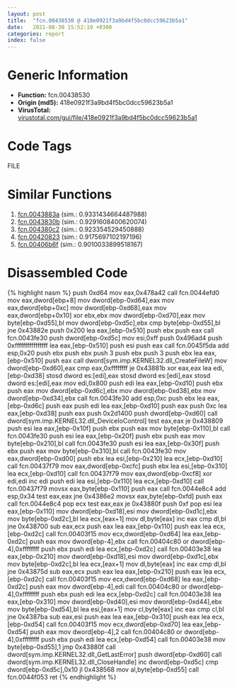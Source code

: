 ```yaml
---
layout: post
title:  "fcn.00438530 @ 418e0921f3a9bd4f5bc0dcc59623b5a1"
date:   2021-08-30 15:52:19 +0300
categories: report
index: false
---
```


# Generic Information
- **Function:** fcn.00438530
- **Origin (md5):** 418e0921f3a9bd4f5bc0dcc59623b5a1
- **VirusTotal:** [virustotal.com/gui/file/418e0921f3a9bd4f5bc0dcc59623b5a1][virustotal_ref]

# Code Tags
<span class="tag" id="FILE">FILE</span>


# Similar Functions

1. [fcn.0043883a][similar_1_ref] (sim.: 0.9331434664487988)
2. [fcn.0043830b][similar_2_ref] (sim.: 0.9291608400620074)
3. [fcn.004380c2][similar_3_ref] (sim.: 0.923354529450888)
4. [fcn.00420823][similar_4_ref] (sim.: 0.9175697102197196)
5. [fcn.00406b6f][similar_5_ref] (sim.: 0.9010033899518167)


# Disassembled Code

{% highlight nasm %}
push 0xd64
mov eax,0x478a42
call fcn.0044efd0
mov eax,dword[ebp+8]
mov dword[ebp-0xd64],eax
mov eax,dword[ebp+0xc]
mov dword[ebp-0xd68],eax
mov eax,dword[ebp+0x10]
xor ebx,ebx
mov dword[ebp-0xd70],eax
mov byte[ebp-0xd55],bl
mov dword[ebp-0xd5c],ebx
cmp byte[ebp-0xd55],bl
jne 0x43882e
push 0x200
lea eax,[ebp-0x510]
push ebx
push eax
call fcn.0043fe30
push dword[ebp-0xd5c]
mov esi,0xff
push 0x496ad4
push 0xffffffffffffffff
lea eax,[ebp-0x510]
push esi
push eax
call fcn.0045f5da
add esp,0x20
push ebx
push ebx
push 3
push ebx
push 3
push ebx
lea eax,[ebp-0x510]
push eax
call dword[sym.imp.KERNEL32.dll_CreateFileW]
mov dword[ebp-0xd60],eax
cmp eax,0xffffffff
je 0x43881b
xor eax,eax
lea edi,[ebp-0xd38]
stosd dword es:[edi],eax
stosd dword es:[edi],eax
stosd dword es:[edi],eax
mov edi,0x800
push edi
lea eax,[ebp-0xd10]
push ebx
push eax
mov dword[ebp-0xd6c],ebx
mov dword[ebp-0xd38],ebx
mov dword[ebp-0xd34],ebx
call fcn.0043fe30
add esp,0xc
push ebx
lea eax,[ebp-0xd6c]
push eax
push edi
lea eax,[ebp-0xd10]
push eax
push 0xc
lea eax,[ebp-0xd38]
push eax
push 0x2d1400
push dword[ebp-0xd60]
call dword[sym.imp.KERNEL32.dll_DeviceIoControl]
test eax,eax
je 0x438809
push esi
lea eax,[ebp-0x10f]
push ebx
push eax
mov byte[ebp-0x110],bl
call fcn.0043fe30
push esi
lea eax,[ebp-0x20f]
push ebx
push eax
mov byte[ebp-0x210],bl
call fcn.0043fe30
push esi
lea eax,[ebp-0x30f]
push ebx
push eax
mov byte[ebp-0x310],bl
call fcn.0043fe30
mov eax,dword[ebp-0xd00]
push ebx
lea esi,[ebp-0x210]
lea ecx,[ebp-0xd10]
call fcn.00437f79
mov eax,dword[ebp-0xcfc]
push ebx
lea esi,[ebp-0x310]
lea ecx,[ebp-0xd10]
call fcn.00437f79
mov eax,dword[ebp-0xcf8]
xor edi,edi
inc edi
push edi
lea esi,[ebp-0x110]
lea ecx,[ebp-0xd10]
call fcn.00437f79
movsx eax,byte[ebp-0x110]
push eax
call fcn.0044e8c4
add esp,0x34
test eax,eax
jne 0x4386e2
movsx eax,byte[ebp-0xfd]
push eax
call fcn.0044e8c4
pop ecx
test eax,eax
je 0x43880f
push 0xf
pop esi
lea eax,[ebp-0x110]
mov dword[ebp-0xd18],esi
mov dword[ebp-0xd1c],ebx
mov byte[ebp-0xd2c],bl
lea ecx,[eax+1]
mov dl,byte[eax]
inc eax
cmp dl,bl
jne 0x438700
sub eax,ecx
push eax
lea eax,[ebp-0x110]
push eax
lea ecx,[ebp-0xd2c]
call fcn.00403f15
mov ecx,dword[ebp-0xd64]
lea eax,[ebp-0xd2c]
push eax
mov dword[ebp-4],ebx
call fcn.00404c80
or dword[ebp-4],0xffffffff
push ebx
push edi
lea ecx,[ebp-0xd2c]
call fcn.00403e38
lea eax,[ebp-0x210]
mov dword[ebp-0xd18],esi
mov dword[ebp-0xd1c],ebx
mov byte[ebp-0xd2c],bl
lea ecx,[eax+1]
mov dl,byte[eax]
inc eax
cmp dl,bl
jne 0x43875d
sub eax,ecx
push eax
lea eax,[ebp-0x210]
push eax
lea ecx,[ebp-0xd2c]
call fcn.00403f15
mov ecx,dword[ebp-0xd68]
lea eax,[ebp-0xd2c]
push eax
mov dword[ebp-4],edi
call fcn.00404c80
or dword[ebp-4],0xffffffff
push ebx
push edi
lea ecx,[ebp-0xd2c]
call fcn.00403e38
lea eax,[ebp-0x310]
mov dword[ebp-0xd40],esi
mov dword[ebp-0xd44],ebx
mov byte[ebp-0xd54],bl
lea esi,[eax+1]
mov cl,byte[eax]
inc eax
cmp cl,bl
jne 0x4387ba
sub eax,esi
push eax
lea eax,[ebp-0x310]
push eax
lea ecx,[ebp-0xd54]
call fcn.00403f15
mov ecx,dword[ebp-0xd70]
lea eax,[ebp-0xd54]
push eax
mov dword[ebp-4],2
call fcn.00404c80
or dword[ebp-4],0xffffffff
push ebx
push edi
lea ecx,[ebp-0xd54]
call fcn.00403e38
mov byte[ebp-0xd55],1
jmp 0x43880f
call dword[sym.imp.KERNEL32.dll_GetLastError]
push dword[ebp-0xd60]
call dword[sym.imp.KERNEL32.dll_CloseHandle]
inc dword[ebp-0xd5c]
cmp dword[ebp-0xd5c],0x10
jl 0x438568
mov al,byte[ebp-0xd55]
call fcn.0044f053
ret
{% endhighlight %}


[similar_1_ref]: /report/fcn.0043883a@418e0921f3a9bd4f5bc0dcc59623b5a1
[similar_2_ref]: /report/fcn.0043830b@418e0921f3a9bd4f5bc0dcc59623b5a1
[similar_3_ref]: /report/fcn.004380c2@418e0921f3a9bd4f5bc0dcc59623b5a1
[similar_4_ref]: /report/fcn.00420823@b3771987fba16f4fba07d1109ec72c76
[similar_5_ref]: /report/fcn.00406b6f@69b3c79878674ea715338a112bb5caa6
[virustotal_ref]: https://www.virustotal.com/gui/file/418e0921f3a9bd4f5bc0dcc59623b5a1